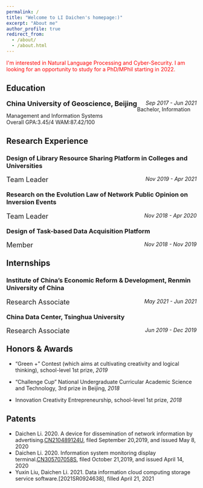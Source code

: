 ```yaml
---
permalink: /
title: "Welcome to LI Daichen's homepage:)"
excerpt: "About me"
author_profile: true
redirect_from: 
  - /about/
  - /about.html
---
```


 <font color=Red>I'm interested in Natural Language Processing and Cyber-Security. I am looking for an opportunity to study for a PhD/MPhil starting in 2022.</font>
<br>

Education
------

<div style="float:left;"><b><font size=4> China University of Geoscience, Beijing</font></b></div><div style="float:right;"><i>Sep 2017 - Jun 2021</i></div>

<br>
Bachelor, Information Management and Information Systems 
<br>
Overall GPA:3.45/4    WAM:87.42/100


Research Experience
------
### Design of Library Resource Sharing Platform in Colleges and Universities
<div style="float:left;"><font size=4>Team Leader</font></div><div style="float:right;"><i>Nov 2019 - Apr 2021</i></div>
<br>

### Research on the Evolution Law of Network Public Opinion on Inversion Events
<div style="float:left;"><font size=4>Team Leader</font></div><div style="float:right;"><i>Nov 2018 - Apr 2020</i></div>
<br>

### Design of Task-based Data Acquisition Platform

<div style="float:left;"><font size=4>Member</font></div><div style="float:right;"><i>Nov 2018 - Nov 2019</i></div>
<br>

Internships
------
### Institute of China’s Economic Reform & Development, Renmin University of China
<div style="float:left;"><font size=4>Research Associate</font></div><div style="float:right;"><i>May 2021 - Jun 2021</i></div>
<br>

### China Data Center, Tsinghua University
<div style="float:left;"><font size=4>Research Associate</font></div><div style="float:right;"><i>Jun 2019 - Dec 2019</i></div>
<br>

Honors & Awards
------
- “Green +” Contest (which aims at cultivating creativity and logical thinking), school-level 1st prize, *2019*

- “Challenge Cup” National Undergraduate Curricular Academic Science and Technology, 3rd prize in Beijing, *2018*

- Innovation Creativity Entrepreneurship, school-level 1st prize, *2018*

Patents
------
- Daichen Li. 2020. A device for dissemination of network information by advertising.[CN210489124U](http://epub.cnipa.gov.cn/tdcdesc.action?strWhere=CN210489124U), filed September 20,2019, and issued May 8, 2020
- Daichen Li. 2020. Information system monitoring display terminal.[CN305707058S](http://epub.cnipa.gov.cn/tdcdesc.action?strWhere=CN305707058S), filed October 21,2019, and issued April 14, 2020
- Yuxin Liu, Daichen Li. 2021. Data information cloud computing storage service software.[2021SR0924638], filled April 21, 2021
